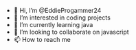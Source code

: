 - 👋 Hi, I’m @EddieProgammer24
- 👀 I’m interested in coding projects
- 🌱 I’m currently learning java
- 💞️ I’m looking to collaborate on javascript
- 📫 How to reach me 

<!---
EddieProgammer24/EddieProgammer24 is a ✨ special ✨ repository because its `README.md` (this file) appears on your GitHub profile.
You can click the Preview link to take a look at your changes.
--->
